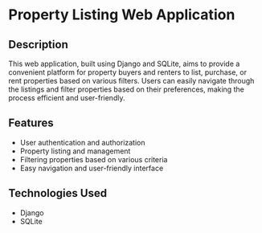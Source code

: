 # Property Listing Web Application

## Description
This web application, built using Django and SQLite, aims to provide a convenient platform for property buyers and renters to list, purchase, or rent properties based on various filters. Users can easily navigate through the listings and filter properties based on their preferences, making the process efficient and user-friendly.

## Features
- User authentication and authorization
- Property listing and management
- Filtering properties based on various criteria
- Easy navigation and user-friendly interface

## Technologies Used
- Django
- SQLite
